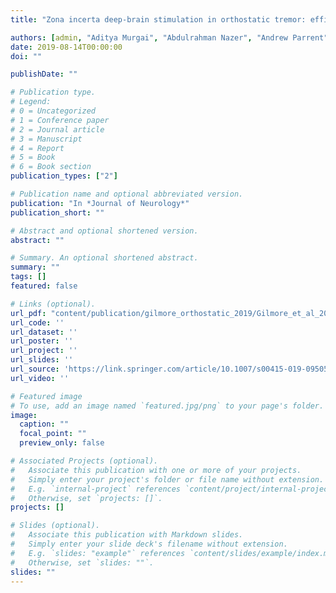 ```yaml
---
title: "Zona incerta deep-brain stimulation in orthostatic tremor: efficacy and mechanism of improvement"

authors: [admin, "Aditya Murgai", "Abdulrahman Nazer", "Andrew Parrent", "Mandar Jog"]
date: 2019-08-14T00:00:00
doi: ""

publishDate: ""

# Publication type.
# Legend:
# 0 = Uncategorized
# 1 = Conference paper
# 2 = Journal article
# 3 = Manuscript
# 4 = Report
# 5 = Book
# 6 = Book section
publication_types: ["2"]

# Publication name and optional abbreviated version.
publication: "In *Journal of Neurology*"
publication_short: ""

# Abstract and optional shortened version.
abstract: ""

# Summary. An optional shortened abstract.
summary: ""
tags: []
featured: false

# Links (optional).
url_pdf: "content/publication/gilmore_orthostatic_2019/Gilmore_et_al_2019_Zona incerta deep-brain stimulation in orthostatic tremor.pdf"
url_code: ''
url_dataset: ''
url_poster: ''
url_project: ''
url_slides: ''
url_source: 'https://link.springer.com/article/10.1007/s00415-019-09505-8?wt_mc=Internal.Event.1.SEM.ArticleAuthorOnlineFirst&utm_source=ArticleAuthorOnlineFirst&utm_medium=email&utm_content=AA_en_06082018&ArticleAuthorOnlineFirst_20190817'
url_video: ''

# Featured image
# To use, add an image named `featured.jpg/png` to your page's folder. 
image:
  caption: ""
  focal_point: ""
  preview_only: false

# Associated Projects (optional).
#   Associate this publication with one or more of your projects.
#   Simply enter your project's folder or file name without extension.
#   E.g. `internal-project` references `content/project/internal-project/index.md`.
#   Otherwise, set `projects: []`.
projects: []

# Slides (optional).
#   Associate this publication with Markdown slides.
#   Simply enter your slide deck's filename without extension.
#   E.g. `slides: "example"` references `content/slides/example/index.md`.
#   Otherwise, set `slides: ""`.
slides: ""
---
```

